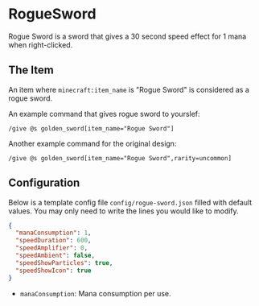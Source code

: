 # RogueSword

Rogue Sword is a sword that gives a 30 second speed effect for 1 mana when right-clicked.

## The Item

An item where `minecraft:item_name` is "Rogue Sword" is considered as a rogue sword.

An example command that gives rogue sword to yourslef:

```mcfunction
/give @s golden_sword[item_name="Rogue Sword"]
```

Another example command for the original design:

```mcfunction
/give @s golden_sword[item_name="Rogue Sword",rarity=uncommon]
```

## Configuration

Below is a template config file `config/rogue-sword.json` filled with default values. You may only need to write the lines you would like to modify.

```json
{
  "manaConsumption": 1,
  "speedDuration": 600,
  "speedAmplifier": 0,
  "speedAmbient": false,
  "speedShowParticles": true,
  "speedShowIcon": true
}
```

- `manaConsumption`: Mana consumption per use.
